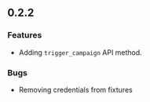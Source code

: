 ## 0.2.2

### Features

* Adding `trigger_campaign` API method.

### Bugs

* Removing credentials from fixtures